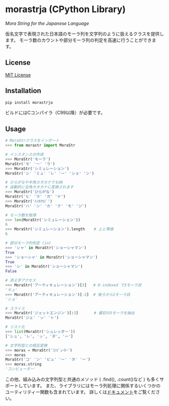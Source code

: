 # morastrja (CPython Library)
*Mora String for the Japanese Language*

仮名文字で表現された日本語のモーラ列を文字列のように扱えるクラスを提供します。
モーラ数のカウントや部分モーラ列の判定を高速に行うことができます。

## License

[MIT License](https://github.com/Hizuru3/morastrja/blob/main/LICENSE)

## Installation

```sh
pip install morastrja
```

ビルドにはCコンパイラ（C99以降）が必要です。

## Usage

```python
# MoraStrクラスをインポート
>>> from morastr import MoraStr

# インスタンスの作成
>>> MoraStr('モーラ')
MoraStr('モ' 'ー' 'ラ')
>>> MoraStr('シミュレーション')
MoraStr('シ' 'ミュ' 'レ' 'ー' 'ショ' 'ン')

# ひらがなや半角カタカナでもOK
# 自動的に全角カタカナに変換されます
>>> MoraStr('ひらがな')
MoraStr('ヒ' 'ラ' 'ガ' 'ナ')
>>> MoraStr('ﾊﾝｶｸﾓｼﾞ')
MoraStr('ハ' 'ン' 'カ' 'ク' 'モ' 'ジ')

# モーラ数を取得
>>> len(MoraStr('シミュレーション'))
6
>>> MoraStr('シミュレーション').length    # 上と等価
6

# 部分モーラ列判定 (in)
>>> 'シャ' in MoraStr('ショーシャマン')
True
>>> 'ショーシャ' in MoraStr('ショーシャマン')
True
>>> 'シ' in MoraStr('ショーシャマン')
False

# 添え字アクセス
>>> MoraStr('アーティキュレーション')[3]   # 0-indexed で3モーラ目
'キュ'
>>> MoraStr('アーティキュレーション')[-2]  # 後ろから2モーラ目
'ショ'

# スライス
>>> MoraStr('ジェットエンジン')[:3]       # 最初の3モーラを抽出
MoraStr('ジェ' 'ッ' 'ト')

# リスト化
>>> list(MoraStr('シュレッダー'))
['シュ', 'レ', 'ッ', 'ダ', 'ー']

# 文字列型との相互変換
>>> moras = MoraStr('ｺﾝﾋﾟｭｰﾀｰ')
>>> moras
MoraStr('コ' 'ン' 'ピュ' 'ー' 'タ' 'ー')
>>> moras.string
'コンピューター'
```

この他、組み込みの文字列型と共通のメソッド ( .find(), .count()など ) も多くサポートしています。
また、ライブラリにはモーラ列処理に関係するいくつかのユーティリティー関数も含まれています。
詳しくは[ドキュメント](https://hizuru3.github.io/morastrja/)をご覧ください。

